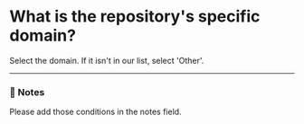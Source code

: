 # What is the repository's specific domain?

Select the domain. If it isn't in our list, select 'Other'. 

---

### 📝 Notes 
Please add those conditions in the notes field.